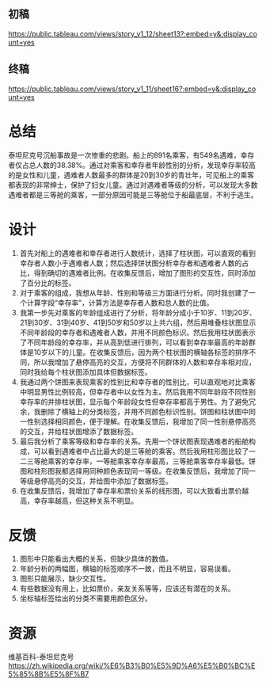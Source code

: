
## 初稿
https://public.tableau.com/views/story_v1_12/sheet13?:embed=y&:display_count=yes

## 终稿
https://public.tableau.com/views/story_v1_11/sheet16?:embed=y&:display_count=yes

# 总结
泰坦尼克号沉船事故是一次惨重的悲剧。船上的891名乘客，有549名遇难，幸存者仅占总人数的38.38%。通过对乘客和幸存者年龄性别的分析，发现幸存率较高的是女性和儿童，遇难者人数最多的群体是20到30岁的青壮年，可见船上的乘客都表现的非常绅士，保护了妇女儿童。通过对遇难者等级的分析，可以发现大多数遇难者都是三等舱的乘客，一部分原因可能是三等舱位于船最底层，不利于逃生。

# 设计
1. 首先对船上的遇难者和幸存者进行人数统计，选择了柱状图，可以直观的看到幸存者人数小于遇难者人数；然后选择饼状图分析幸存者和遇难者人数的占比，得到确切的遇难者比例。在收集反馈后，增加了图形的交互性，同时添加了百分比的标签。
2. 对于乘客的组成，我想从年龄、性别和等级三方面进行分析。同时我创建了一个计算字段“幸存率”，计算方法是幸存者人数和总人数的比值。
3. 我第一步先对乘客的年龄组成进行了分析，将年龄分成小于10岁、11到20岁、21到30岁、31到40岁、41到50岁和50岁以上共六组，然后用堆叠柱状图显示不同年龄段的幸存者和遇难者人数，并用不同颜色标识。然后我用柱状图表示了不同年龄段的幸存率，并从高到低进行排列，可以看到幸存率最高的年龄群体是10岁以下的儿童。在收集反馈后，因为两个柱状图的横轴各标签的排序不同，所以我增加了悬停高亮的交互，方便将不同群体的人数和幸存率相对应，同时我给每个柱状图添加具体但数据标签。
4. 我通过两个饼图来表现乘客的性别比和幸存者的性别比，可以直观地对比乘客中明显男性比例较高，但幸存者中以女性为主。然后我用不同年龄段不同性别幸存率的并排柱状图，显示每个年龄段女性但幸存率都高于男性。为了避免冗余，我删除了横轴上的分类标签，并用不同颜色标识性别。饼图和柱状图中同一性别选择相同颜色，便于理解。在收集反馈后，我增加了同一性别悬停高亮的交互，并给柱状图增添了数据标签。
5. 最后我分析了乘客等级和幸存率的关系。先用一个饼状图表现遇难者的船舱构成，可以看到遇难者中占比最大的是三等舱的乘客。然后我用柱形图比较了一二三等舱乘客的幸存率，一等舱乘客幸存率最高，三等舱乘客幸存率最低。饼图和柱形图我都选择用同种颜色表现同一等级。在收集反馈后，我增加了同一等级悬停高亮的交互，并给图中添加了数据标签。
6. 在收集反馈后，我增加了幸存率和票价关系的线形图，可以大致看出票价越高，幸存率越高，但这种关系不明显。

# 反馈
1. 图形中只能看出大概的关系，但缺少具体的数值。
2. 年龄分析的两幅图，横轴的标签顺序不一致，而且不明显，容易误看。
3. 图形只能展示，缺少交互性。
4. 有些数据没有用上，比如票价，亲友关系等等，应该还有潜在的关系。
5. 坐标轴标签给出的分类不需要用颜色区分。

# 资源
维基百科-泰坦尼克号
https://zh.wikipedia.org/wiki/%E6%B3%B0%E5%9D%A6%E5%B0%BC%E5%85%8B%E5%8F%B7
